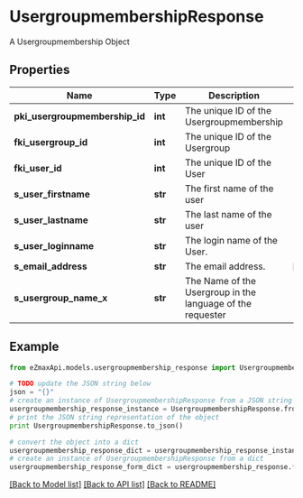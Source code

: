 # UsergroupmembershipResponse

A Usergroupmembership Object

## Properties
Name | Type | Description | Notes
------------ | ------------- | ------------- | -------------
**pki_usergroupmembership_id** | **int** | The unique ID of the Usergroupmembership | 
**fki_usergroup_id** | **int** | The unique ID of the Usergroup | 
**fki_user_id** | **int** | The unique ID of the User | 
**s_user_firstname** | **str** | The first name of the user | 
**s_user_lastname** | **str** | The last name of the user | 
**s_user_loginname** | **str** | The login name of the User. | 
**s_email_address** | **str** | The email address. | [optional] 
**s_usergroup_name_x** | **str** | The Name of the Usergroup in the language of the requester | 

## Example

```python
from eZmaxApi.models.usergroupmembership_response import UsergroupmembershipResponse

# TODO update the JSON string below
json = "{}"
# create an instance of UsergroupmembershipResponse from a JSON string
usergroupmembership_response_instance = UsergroupmembershipResponse.from_json(json)
# print the JSON string representation of the object
print UsergroupmembershipResponse.to_json()

# convert the object into a dict
usergroupmembership_response_dict = usergroupmembership_response_instance.to_dict()
# create an instance of UsergroupmembershipResponse from a dict
usergroupmembership_response_form_dict = usergroupmembership_response.from_dict(usergroupmembership_response_dict)
```
[[Back to Model list]](../README.md#documentation-for-models) [[Back to API list]](../README.md#documentation-for-api-endpoints) [[Back to README]](../README.md)


